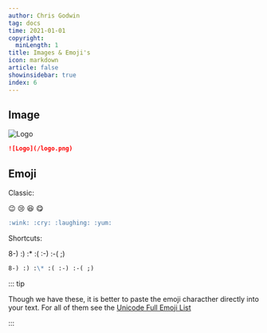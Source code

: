 ```yaml
---
author: Chris Godwin
tag: docs
time: 2021-01-01
copyright:
  minLength: 1
title: Images & Emoji's
icon: markdown
article: false
showinsidebar: true
index: 6
---
```


## Image

![Logo](/logo.png)

```md
![Logo](/logo.png)
```

## Emoji

Classic:

:wink: :cry: :laughing: :yum:

```md
:wink: :cry: :laughing: :yum:
```

Shortcuts:

8-) :) :\* :( :-) :-( ;)

```md
8-) :) :\* :( :-) :-( ;)
```

::: tip

Though we have these, it is better to paste the emoji characther directly into your text.
For all of them see the [Unicode Full Emoji List](https://unicode.org/emoji/charts/full-emoji-list.html)

:::